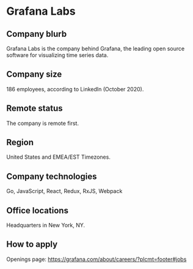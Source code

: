# Grafana Labs

## Company blurb

Grafana Labs is the company behind Grafana, the leading open source software for visualizing time series data.

## Company size

186 employees, according to LinkedIn (October 2020).

## Remote status

The company is remote first.

## Region

United States and EMEA/EST Timezones.

## Company technologies

Go, JavaScript, React, Redux, RxJS, Webpack

## Office locations

Headquarters in New York, NY.

## How to apply

Openings page: https://grafana.com/about/careers/?plcmt=footer#jobs
